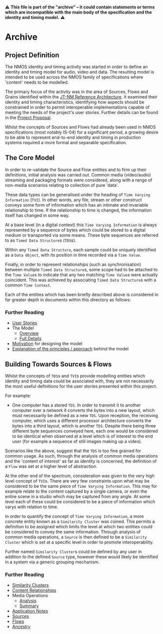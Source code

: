 :warning: **This file is part of the "archive" &ndash; it could contain statements or terms which are incompatible with the main body of the specification and the identity and timing model.** :warning:

# Archive

## Project Definition

The NMOS identity and timing activity was started in order to define an identity and timing model for audio, video and data. The resulting model is intended to be used across the NMOS family of specifications where 'content' needs to be modelled.

The primary focus of the activity was in the area of Sources, Flows and Grains identified within the [JT-NM Reference Architecture](http://www.jt-nm.org/reference-architecture/). It examined their identity and timing characteristics, identifying how aspects should be constrained in order to permit interoperable implementations capable of meeting the needs of the project's user stories. Further details can be found in the [Project Proposal](ProjectProposal.pdf).

Whilst the concepts of Sources and Flows had already been used in NMOS specifications (most notably IS-04) for a significant period, a growing desire to be able to represent end-to-end identity and timing in production systems required a more formal and separable specification.

## The Core Model

In order to re-validate the Source and Flow entities and to firm up their definitions, initial analysis was carried out. Common media (video/audio) streaming and packaging formats were considered, along with a range of non-media scenarios relating to collection of pure 'data'.

These data types can be generalised under the heading of `Time Varying Information` (`TVI`). In other words, any file, stream or other construct conveys some form of information which has an intimate and invariable relationship to time. If the relationship to time is changed, the information itself has changed in some way.

At a base level (in a digital context) this `Time Varying Information` is always represented by a sequence of bytes which could be stored to a digital medium or transported via some means. These byte sequences are referred to as `Timed Data Structure`s (`TDS`s).

Within any `Timed Data Structure`, each sample could be uniquely identified as a `Data Object`, with its position in time recorded via a `Time Value`.

Finally, in order to represent relationships (such as synchronisation) between multiple `Timed Data Structure`s, some scope had to be attached to the `Time Value`s to indicate that any two matching `Time Value`s were actually coincident. This was achieved by associating `Timed Data Structure`s with a common `Time Context`.

Each of the entities which has been briefly described above is considered in far greater depth in documents within this directory as follows:

### Further Reading

*   [User Stories](user-stories.md)
*   The Model
    *   [Overview](overview.md)
    *   [Full Details](definitions.md)
*   [Motivation](motivation.md) for designing the model
*   [Explanation of the principles / approach](explanation-and-principles.md) behind the model

## Building Towards Sources & Flows

Whilst the concepts of `TDS`s and `TVI`s provide modelling entities which identity and timing data could be associated with, they are not necessarily the most useful definitions for the user stories presented within this project.

For example:
*   One computer has a stored `TDS`. In order to transmit it to another computer over a network it converts the bytes into a new layout, which must necessarily be defined as a new `TDS`. Upon reception, the receiving computer, which uses a different processor architecture converts the bytes into a third layout, which is another `TDS`. Despite there being three different byte sequences conveyed here, each one would be considered to be identical when observed at a level which is of interest to the end user (for example a sequence of still images making up a video).

Scenarios like the above, suggest that the `TDS` is too fine grained for common usage. As such, through the analysis of common media operations and the 'content of interest' as far as identity is concerned, the definition of a `Flow` was set at a higher level of abstraction.

At the other end of the spectrum, consideration was given to the very high level concept of `TVI`s. There are very few constraints upon what may be considered to be the same piece of `Time Varying Information`. This may for example relate to the content captured by a single camera, or even the entire scene in a studio which may be captured from any angle. At some level each of these could be considered to be a piece of information which varys with relation to time.

In order to quantify the concept of `Time Varying Information`, a more concrete entity known as a `Similarity Cluster` was coined. This permits a definition to be assigned which limits the level at which two entities could be considered to convey the same information. Through analysis of common media operations, a `Source` is then defined to be a `Similarity Cluster` which is set at a specific level in order to promote interoperability.

Further named `Similarity Cluster`s could be defined by any user in addition to the defined `Source` type, however these would likely be identified in a system via a generic grouping mechanism.

### Further Reading

*   [Similarity Clusters](definitions--Similarity-Cluster.md)
*   [Content Relationships](understanding--Relationships.pptx)
*   Media Operations
    *   [Analysis](media_operations--analysis.md)
    *   [Summary](media_operations--summary.md)
*   [Application Notes](application_notes/README.md)
*   [Sources](Source.md)
*   [Flows](Flow.md)
*   [Ancestry](Ancestry.md)
